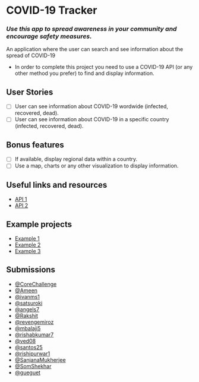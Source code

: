 # COVID-19 Tracker

### *Use this app to spread awareness in your community and encourage safety measures.*

An application where the user can search and see information about the spread of COVID-19

-   In order to complete this project you need to use a COVID-19 API (or any other method you prefer) to find and display information.

## User Stories

-   [ ] User can see information about COVID-19 wordwide (infected, recovered, dead).
-   [ ] User can see information about COVID-19 in a specific country (infected, recovered, dead).

## Bonus features

-   [ ] If available, display regional data within a country.
-   [ ] Use a map, charts or any other visualization to display information.

## Useful links and resources

-   [API 1](https://github.com/mathdroid/covid-19-api)
-   [API 2](https://covid2019-api.herokuapp.com/)

## Example projects

- [Example 1](https://www.youtube.com/watch?v=B85s0cjlitE)
- [Example 2](https://www.coronatracker.com/)
- [Example 3](https://www.arcgis.com/apps/opsdashboard/index.html#/bda7594740fd40299423467b48e9ecf6)

## Submissions
- [@CoreChallenge](https://weekly-project-corvid.netlify.com/)
- [@Ameen](https://covid-19-tracker-nine.vercel.app/)
- [@ivanms1](https://covid-tracker-ten.now.sh/)
- [@satsuroki](https://covid-19.guineeapps.com/index.html)
- [@angels7](https://covid19track.netlify.com/)
- [@Rakshit](https://covidtracker-raj.netlify.com/)
- [@revengemiroz](https://sad-poincare-02054d.netlify.com/?fbclid=IwAR0fUuhR4UM3AWu7Lrl5ZH7WljX63X0_3FQ3xkE5DnnEwnlXsEux2AqGRrA)
- [@mbalaji5](http://covid19tracker.atwebpages.com/)
- [@rishabkumar7](https://covid-19.rishabkumar.ga/)
- [@ved08](https://ved08.github.io/COVID-19-info)
- [@santos25](https://santos25.github.io/coronavirustracker)
- [@rishipurwar1](https://covid-2019tracker.netlify.app/)
- [@SanjanaMukherjee](https://sanjana-mukherjee.github.io/Covid19-Tracker/)
- [@SomShekhar](https://covid19-virus-stats.netlify.app/)
- [@gueguet](https://laughing-shannon-23486b.netlify.app/)
